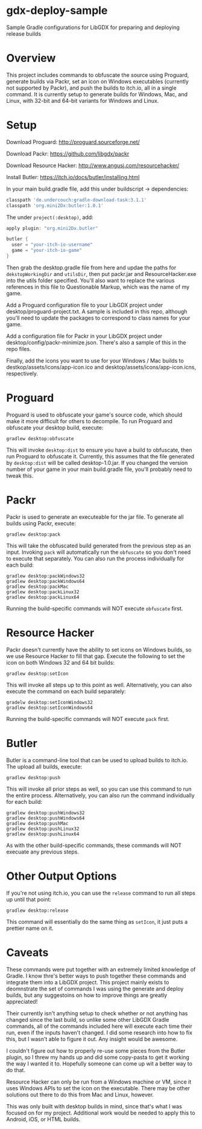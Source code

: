 # gdx-deploy-sample
Sample Gradle configurations for LibGDX for preparing and deploying release builds

# Overview
This project includes commands to obfuscate the source using Proguard, generate builds via Packr, set an icon on Windows executables (currently not supported by Packr), and push the builds to itch.io, all in a single command. It is currently setup to generate builds for Windows, Mac, and Linux, with 32-bit and 64-bit variants for Windows and Linux.

# Setup

Download Proguard: http://proguard.sourceforge.net/

Download Packr: https://github.com/libgdx/packr

Download Resource Hacker: http://www.angusj.com/resourcehacker/

Install Butler: https://itch.io/docs/butler/installing.html

In your main build.gradle file, add this under buildscript -> dependencies:

```groovy
classpath 'de.undercouch:gradle-download-task:3.1.1'
classpath 'org.mini2Dx:butler:1.0.1'
```

The under `project(:desktop)`, add:

```groovy
apply plugin: "org.mini2Dx.butler"

butler {
  user = "your-itch-io-username"
  game = "your-itch-io-game"
}
```

Then grab the desktop.gradle file from here and updae the paths for `dekstopWorkingDir` and `utilsDir`, then put packr.jar and ResourceHacker.exe into the utils folder specified. You'll also want to replace the various references in this file to Questionable Markup, which was the name of my game.

Add a Proguard configuration file to your LibGDX project under desktop/proguard-project.txt. A sample is included in this repo, although you'll need to update the packages to correspond to class names for your game.

Add a configuration file for Packr in your LibGDX project under desktop/config/packr-minimize.json. There's also a sample of this in the repo files.

Finally, add the icons you want to use for your Windows / Mac builds to destkop/assets/icons/app-icon.ico and desktop/assets/icons/app-icon.icns, respectively.

# Proguard

Proguard is used to obfuscate your game's source code, which should make it more difficult for others to decompile. To run Proguard and obfuscate your desktop build, execute:

```
gradlew desktop:obfuscate
```

This will invoke `desktop:dist` to ensure you have a build to obfuscate, then run Proguard to obfuscate it. Currently, this assumes that the file generated by `desktop:dist` will be called desktop-1.0.jar. If you changed the version number of your game in your main build.gradle file, you'll probably need to tweak this.

# Packr

Packr is used to generate an executeable for the jar file. To generate all builds using Packr, execute:

```
gradlew desktop:pack
```

This will take the obfuscated build generated from the previous step as an input. Invoking `pack` will automatically run the `obfuscate` so you don't need to execute that separately. You can also run the process individually for each build:

```
gradlew desktop:packWindows32
gradlew desktop:packWindows64
gradlew desktop:packMac
gradlew desktop:packLinux32
gradlew desktop:packLinux64
```

Running the build-specific commands will NOT execute `obfuscate` first.

# Resource Hacker

Packr doesn't currently have the ability to set icons on Windows builds, so we use Resource Hacker to fill that gap. Execute the following to set the icon on both Windows 32 and 64 bit builds:

```
gradlew desktop:setIcon
```

This will invoke all steps up to this point as well. Alternatively, you can also execute the command on each build separately:

```
gradelw desktop:setIconWindows32
gradlew desktop:setIconWindows64
```

Running the build-specific commands will NOT execute `pack` first.

# Butler

Butler is a command-line tool that can be used to upload builds to itch.io. The upload all builds, execute:

```
gradlew desktop:push
```

This will invoke all prior steps as well, so you can use this command to run the entire process. Alternatively, you can also run the command individually for each build:

```
gradlew desktop:pushWindows32
gradlew desktop:pushWindows64
gradlew desktop:pushMac
gradlew desktop:pushLinux32
gradlew desktop:pushLinux64
```

As with the other build-specific commands, these commands will NOT execuate any previous steps.

# Other Output Options

If you're not using itch.io, you can use the `release` command to run all steps up until that point:

```
gradlew desktop:release
```

This command will essentially do the same thing as `setIcon`, it just puts a prettier name on it.

# Caveats
These commands were put together with an extremely limited knowledge of Gradle. I know thre's better ways to push together these commands and integrate them into a LibGDX project. This project mainly exists to deomnstrate the set of commands I was using the generate and deploy builds, but any suggestoins on how to improve things are greatly appreciated!

Their currently isn't anything setup to check whether or not anything has changed since the last build, so unlike some other LibGDX Gradle commands, all of the commands included here will execute each time their run, even if the inputs haven't changed. I did some research into how to fix this, but I wasn't able to figure it out. Any insight would be awesome.

I couldn't figure out how to properly re-use some pieces from the Butler plugin, so I threw my hands up and did some copy-pasta to get it working the way I wanted it to. Hopefully someone can come up wit a better way to do that.

Resource Hacker can only be run from a Windows machine or VM, since it uses Windows APIs to set the icon on the executable. There may be other solutions out there to do this from Mac and Linux, however.

This was only built with desktop builds in mind, since that's what I was focused on for my project. Additional work would be needed to apply this to Android, iOS, or HTML builds.
